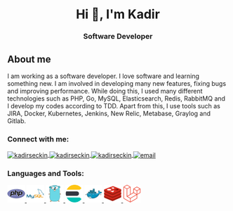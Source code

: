 <h1 align="center">Hi 👋, I'm Kadir</h1>
<h3 align="center">Software Developer</h3>

## About me
I am working as a software developer. I love software and learning something new. I am involved in developing many new features, fixing bugs and improving performance. While doing this, I used many different technologies such as PHP, Go, MySQL, Elasticsearch, Redis, RabbitMQ and I develop my codes according to TDD. Apart from this, I use tools such as JIRA, Docker, Kubernetes, Jenkins, New Relic, Metabase, Graylog and Gitlab.


<h3 align="left">Connect with me:</h3>
<p align="left">
<a href="https://linkedin.com/in/kadirseckin" target="blank">
  <img align="center" src="https://raw.githubusercontent.com/rahuldkjain/github-profile-readme-generator/master/src/images/icons/Social/linked-in-alt.svg" alt="kadirseckin" height="30" width="40" />
</a>
<a href="https://kadirseckin.medium.com/" target="blank">
  <img align="center" src="https://raw.githubusercontent.com/rahuldkjain/github-profile-readme-generator/master/src/images/icons/Social/medium.svg" alt="kadirseckin" height="30" width="40" />
</a>
<a href="https://www.hackerrank.com/profile/seckinkadir" target="blank">
  <img align="center" src="https://raw.githubusercontent.com/rahuldkjain/github-profile-readme-generator/master/src/images/icons/Social/hackerrank.svg" alt="kadirseckin" height="30" width="40" />
</a>
<a href="mailto:seckinkadir@outlook.com target="blank">
  <img align="center" src="https://cdn-icons-png.flaticon.com/512/561/561127.png" alt="email" height="30" width="40" />
</a>
</p>



<h3 align="left">Languages and Tools:</h3>

<p align="left"> 
<a href="https://www.php.net" target="_blank">
  <img src="https://raw.githubusercontent.com/devicons/devicon/master/icons/php/php-original.svg" alt="PHP" width="40" height="40"/>
</a>
<a href="https://www.mysql.com/" target="_blank">
  <img src="https://raw.githubusercontent.com/devicons/devicon/master/icons/mysql/mysql-original-wordmark.svg" alt="MySQL" width="40" height="40"/>
</a>
<a href="https://golang.org" target="_blank">
  <img src="https://raw.githubusercontent.com/devicons/devicon/master/icons/go/go-original.svg" alt="Golang" width="40" height="40"/>
</a>
<a href="https://www.elastic.co/elasticsearch/" target="_blank">
  <img src="https://raw.githubusercontent.com/devicons/devicon/master/icons/elasticsearch/elasticsearch-original.svg" alt="Elasticsearch" width="40" height="40"/>
</a>
<a href="https://www.docker.com/" target="_blank">
  <img src="https://raw.githubusercontent.com/devicons/devicon/master/icons/docker/docker-original.svg" alt="Docker" width="40" height="40"/>
</a>
<a href="https://redis.io" target="_blank">
  <img src="https://raw.githubusercontent.com/devicons/devicon/master/icons/redis/redis-original.svg" alt="Redis" width="40" height="40"/>
</a>
<a href="https://laravel.com/" target="_blank">
  <img src="https://github.com/devicons/devicon/blob/master/icons/laravel/laravel-original.svg" alt="Laravel" width="40" height="40"/>
</a>
 </p>








